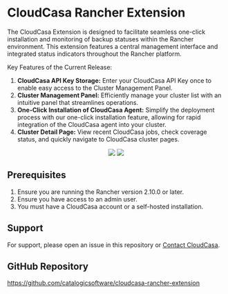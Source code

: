 # CloudCasa Rancher Extension 
The CloudCasa Extension is designed to facilitate seamless one-click installation and monitoring of backup statuses within the Rancher environment. This extension features a central management interface and integrated status indicators throughout the Rancher platform.

Key Features of the Current Release:
1) **CloudCasa API Key Storage:** Enter your CloudCasa API Key once to enable easy access to the Cluster Management Panel.
2) **Cluster Management Panel:** Efficiently manage your cluster list with an intuitive panel that streamlines operations.
3) **One-Click Installation of CloudCasa Agent:** Simplify the deployment process with our one-click installation feature, allowing for rapid integration of the CloudCasa agent into your cluster.
4) **Cluster Detail Page:** View recent CloudCasa jobs, check coverage status, and quickly navigate to CloudCasa cluster pages.

<p align="middle">
   <img src="https://github.com/user-attachments/assets/48b1fda8-cd40-4831-9179-876bccd01c5c" />
   <img src="https://github.com/user-attachments/assets/47a79e5b-ecb5-46c1-bb7c-5113847c5ece" />
</p>

## Prerequisites
1) Ensure you are running the Rancher version 2.10.0 or later.
2) Ensure you have access to an admin user. 
3) You must have a CloudCasa account or a self-hosted installation.

## Support

For support, please open an issue in this repository or [Contact CloudCasa](https://cloudcasa.io/contact-us/).

## GitHub Repository

https://github.com/catalogicsoftware/cloudcasa-rancher-extension

